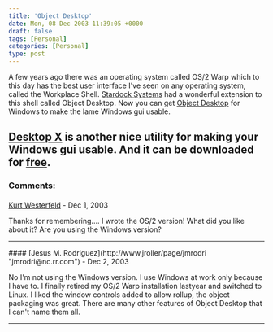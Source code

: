 ```yaml
---
title: 'Object Desktop'
date: Mon, 08 Dec 2003 11:39:05 +0000
draft: false
tags: [Personal]
categories: [Personal]
type: post
---
```


A few years ago there was an operating system called OS/2 Warp which to this day has the best user interface I've seen on any operating system, called the Workplace Shell. [Stardock Systems](http://www.stardock.com) had a wonderful extension to this shell called Object Desktop. Now you can get [Object Desktop](http://www.stardock.com/products/odnt/) for Windows to make the lame Windows gui usable.

[Desktop X](http://www.stardock.com/products/desktopx/) is another nice utility for making your Windows gui usable. And it can be downloaded for [free](http://www.stardock.com/products/desktopx/downloads.asp).
---
### Comments:
#### 
[Kurt Westerfeld]( "kurt@westerfeld.com") - <time datetime="2003-12-08 20:09:08">Dec 1, 2003</time>

Thanks for remembering.... I wrote the OS/2 version! What did you like about it? Are you using the Windows version?
<hr />
#### 
[Jesus M. Rodriguez](http://www.jroller/page/jmrodri "jmrodri@nc.rr.com") - <time datetime="2003-12-09 16:04:14">Dec 2, 2003</time>

No I'm not using the Windows version. I use Windows at work only because I have to. I finally retired my OS/2 Warp installation lastyear and switched to Linux. I liked the window controls added to allow rollup, the object packaging was great. There are many other features of Object Desktop that I can't name them all.
<hr />
